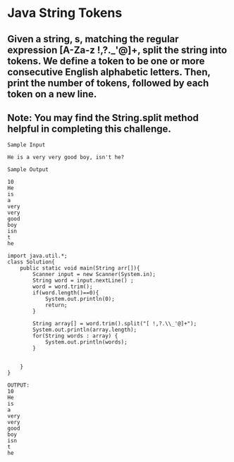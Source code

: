 # Java String Tokens

## Given a string, s, matching the regular expression [A-Za-z !,?._'@]+, split the string into tokens. We define a token to be one or more consecutive English alphabetic letters. Then, print the number of tokens, followed by each token on a new line.

## Note: You may find the String.split method helpful in completing this challenge.

```
Sample Input

He is a very very good boy, isn't he?
```

```
Sample Output

10
He
is
a
very
very
good
boy
isn
t
he
```

```
import java.util.*;
class Solution{
    public static void main(String arr[]){
        Scanner input = new Scanner(System.in);
        String word = input.nextLine() ;
        word = word.trim();
        if(word.length()==0){
            System.out.println(0);
            return;
        }
        
        String array[] = word.trim().split("[ !,?.\\_'@]+");
        System.out.println(array.length);
        for(String words : array) {
            System.out.println(words);
        }
        
        
    }
}

```

```
OUTPUT:
10
He
is
a
very
very
good
boy
isn
t
he
```
